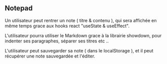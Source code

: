 ## Notepad

Un utilisateur peut rentrer un note ( titre & contenu ), qui sera affichée en même temps 
grace aux hooks react "useState & useEffect".

L'utilisateur pourra utiliser le Markdown grace à la librairie showdown, pour indenter ses paragraphes, séparer ses titres etc .. 

L'utilisateur peut sauvegarder sa note ( dans le localStorage ), et il peut récupérer une note sauvegardée et l'éditer.
